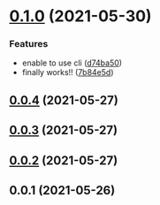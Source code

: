 # [0.1.0](https://github.com/tyankatsu0105/sebu/compare/v0.0.4...v0.1.0) (2021-05-30)


### Features

* enable to use cli ([d74ba50](https://github.com/tyankatsu0105/sebu/commit/d74ba50ed949abe2767b162c14d65d79f4637f86))
* finally works!! ([7b84e5d](https://github.com/tyankatsu0105/sebu/commit/7b84e5d5fd319c1fef0fdb365e64850e4cafca57))



## [0.0.4](https://github.com/tyankatsu0105/sebu/compare/v0.0.3...v0.0.4) (2021-05-27)



## [0.0.3](https://github.com/tyankatsu0105/sebu/compare/v0.0.2...v0.0.3) (2021-05-27)



## [0.0.2](https://github.com/tyankatsu0105/sebu/compare/v0.0.1...v0.0.2) (2021-05-27)



## 0.0.1 (2021-05-26)



